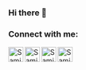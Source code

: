 ### Hi there 👋

<!-- ![](https://komarev.com/ghpvc/?username=srustamov&color=brightgreen) -->


<!--
**srustamov/srustamov** is a ✨ _special_ ✨ repository because its `README.md` (this file) appears on your GitHub profile.

Here are some ideas to get you started:

- 🔭 I’m currently working on ...
- 🌱 I’m currently learning ...
- 👯 I’m looking to collaborate on ...
- 🤔 I’m looking for help with ...
- 💬 Ask me about ...
- 📫 How to reach me: ...
- 😄 Pronouns: ...
- ⚡ Fun fact: ...
-->


  

### Connect with me:


[<img align="left" alt="Samir Rustamov| LinkedIn" width="30px" src="https://cdn.jsdelivr.net/npm/simple-icons@v3/icons/linkedin.svg" />](https://www.linkedin.com/in/samir-rustamov/)

[<img align="left" alt="Samir Rustamov| Medium" width="30px" src="https://cdn.jsdelivr.net/npm/simple-icons@v3/icons/medium.svg" />](https://medium.com/@samir_rustamov)

[<img align="left" alt="Samir Rustamov| Twitter" width="30px" src="https://cdn.jsdelivr.net/npm/simple-icons@v3/icons/twitter.svg" />   ](https://twitter.com/rustemov_tt)

[<img align="left" alt="Samir Rustamov| Instagram" width="30px" src="https://cdn.jsdelivr.net/npm/simple-icons@v3/icons/instagram.svg" />](https://www.instagram.com/samir_rustamov1/)

